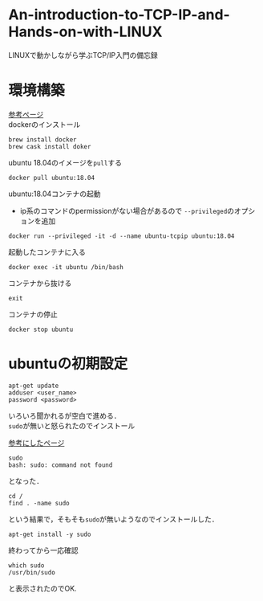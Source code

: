 # An-introduction-to-TCP-IP-and-Hands-on-with-LINUX
LINUXで動かしながら学ぶTCP/IP入門の備忘録

# 環境構築  
[参考ページ](https://qiita.com/yasuoka_dev/items/073f7e8c7dba75993323)  
dockerのインストール
```shell
brew install docker
brew cask install doker
```

ubuntu 18.04のイメージを`pull`する
```shell
docker pull ubuntu:18.04
```

ubuntu:18.04コンテナの起動

- ip系のコマンドのpermissionがない場合があるので `--privileged`のオプションを追加

```shell
docker run --privileged -it -d --name ubuntu-tcpip ubuntu:18.04
```

起動したコンテナに入る
```shell
docker exec -it ubuntu /bin/bash
```

コンテナから抜ける
```shell
exit
```

コンテナの停止
```shell
docker stop ubuntu
```

# ubuntuの初期設定

```shell
apt-get update
adduser <user_name>
password <password>
```

いろいろ聞かれるが空白で進める．  
`sudo`が無いと怒られたのでインストール

[参考にしたページ](https://shingo-sasaki-0529.hatenablog.com/entry/sudo_not_found)  
```shell
sudo
bash: sudo: command not found
```

となった．

```shell
cd /
find . -name sudo

```

という結果で，そもそも`sudo`が無いようなのでインストールした．

```shell
apt-get install -y sudo
```

終わってから一応確認

```shell
which sudo
/usr/bin/sudo
```

と表示されたのでOK.